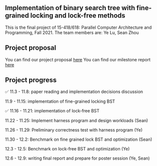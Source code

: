 ## Implementation of binary search tree with fine-grained locking and lock-free methods

This is the final project of 15-418/618: Parallel Computer Architecture and Programming, Fall 2021.
The team members are: Ye Lu, Sean Zhou

## Project proposal
You can find our project proposal [here](https://github.com/louisluSCU/15418_Project/edit/gh-pages/project_proposal.pdf)
You can find our milestone report [here](https://github.com/louisluSCU/15418_Project/blob/gh-pages/Project%20milestone%20report.pdf)

## Project progress
✅ 11.3 - 11.8: paper reading and implementation decisions discussion

11.9 - 11.15: implementation of fine-grained locking BST

✅ 11.16 - 11.21: implementation of lock-free BST

11.22 - 11.25: Implement harness program and design workloads (Sean)

11.26 - 11.29: Preliminary correctness test with harness program (Ye)

11.30 - 12.2: Benchmark on fine grained lock BST and optimization (Sean)

12.3 - 12.5: Benchmark on lock-free BST and optimization (Ye)

12.6 - 12.9: writing final report and prepare for poster session (Ye, Sean)
